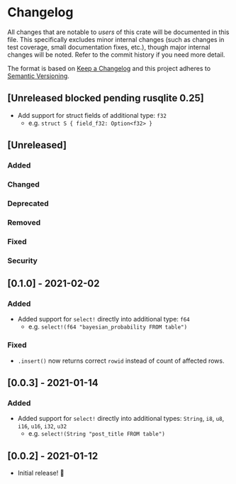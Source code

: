 # Changelog

All changes that are notable to _users_ of this crate will be documented in this file. This specifically excludes minor internal changes (such as changes in test coverage, small documentation fixes, etc.), though major internal changes will be noted. Refer to the commit history if you need more detail.

The format is based on [Keep a Changelog](https://keepachangelog.com/en/1.0.0/)
and this project adheres to [Semantic Versioning](https://semver.org/spec/v2.0.0.html).

## [Unreleased blocked pending rusqlite 0.25]

- Add support for struct fields of additional type: `f32`
  - e.g. `struct S { field_f32: Option<f32> }`

## [Unreleased]

### Added

### Changed

### Deprecated

### Removed

### Fixed

### Security

## [0.1.0] - 2021-02-02

### Added

- Added support for `select!` directly into additional type: `f64`
  - e.g. `select!(f64 "bayesian_probability FROM table")`

### Fixed

- `.insert()` now returns correct `rowid` instead of count of affected rows.

## [0.0.3] - 2021-01-14

### Added

- Added support for `select!` directly into additional types: `String`, `i8`, `u8`, `i16`, `u16`, `i32`, `u32`
  - e.g. `select!(String "post_title FROM table")`

## [0.0.2] - 2021-01-12

- Initial release! 🎉
